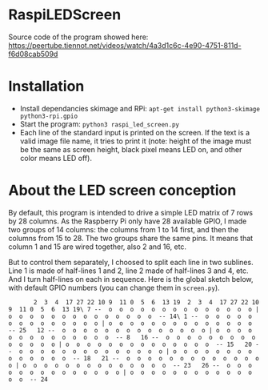 # RaspiLEDScreen
Source code of the program showed here: https://peertube.tiennot.net/videos/watch/4a3d1c6c-4e90-4751-811d-f6d08cab509d

# Installation
  - Install dependancies skimage and RPi: `apt-get install python3-skimage python3-rpi.gpio`
  - Start the program: `python3 raspi_led_screen.py`
  - Each line of the standard input is printed on the screen. If the text is a valid image file name, it tries to print it (note: height of the image must be the same as screen height, black pixel means LED on, and other color means LED off).

# About the LED screen conception
By default, this program is intended to drive a simple LED matrix of 7 rows by 28 columns. As the Raspberry Pi only have 28 available GPIO, I made two groups of 14 columns: the columns from 1 to 14 first, and then the columns from 15 to 28. The two groups share the same pins. It means that column 1 and 15 are wired together, also 2 and 16, etc.

But to control them separately, I choosed to split each line in two sublines. Line 1 is made of half-lines 1 and 2, line 2 made of half-lines 3 and 4, etc. And I turn half-lines on each in sequence. Here is the global sketch below, with default GPIO numbers (you can change them in `screen.py`).

`       2  3  4  17 27 22 10 9  11 0  5  6  13 19  2  3  4  17 27 22 10 9  11 0  5  6  13 19\
  7 --  o  o  o  o  o  o  o  o  o  o  o  o  o  o | o  o  o  o  o  o  o  o  o  o  o  o  o  o  -- 14\
  1 --  o  o  o  o  o  o  o  o  o  o  o  o  o  o | o  o  o  o  o  o  o  o  o  o  o  o  o  o  -- 25  
 12 --  o  o  o  o  o  o  o  o  o  o  o  o  o  o | o  o  o  o  o  o  o  o  o  o  o  o  o  o  -- 8  
 16 --  o  o  o  o  o  o  o  o  o  o  o  o  o  o | o  o  o  o  o  o  o  o  o  o  o  o  o  o  -- 15  
 20 --  o  o  o  o  o  o  o  o  o  o  o  o  o  o | o  o  o  o  o  o  o  o  o  o  o  o  o  o  -- 18  
 21 --  o  o  o  o  o  o  o  o  o  o  o  o  o  o | o  o  o  o  o  o  o  o  o  o  o  o  o  o  -- 23  
 26 --  o  o  o  o  o  o  o  o  o  o  o  o  o  o | o  o  o  o  o  o  o  o  o  o  o  o  o  o  -- 24`
